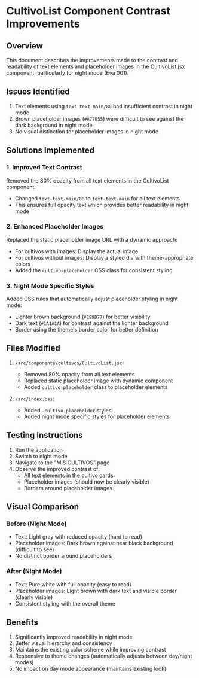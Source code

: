 # CultivoList Component Contrast Improvements

## Overview
This document describes the improvements made to the contrast and readability of text elements and placeholder images in the CultivoList.jsx component, particularly for night mode (Eva 001).

## Issues Identified
1. Text elements using `text-text-main/80` had insufficient contrast in night mode
2. Brown placeholder images (`#A77B55`) were difficult to see against the dark background in night mode
3. No visual distinction for placeholder images in night mode

## Solutions Implemented

### 1. Improved Text Contrast
Removed the 80% opacity from all text elements in the CultivoList component:
- Changed `text-text-main/80` to `text-text-main` for all text elements
- This ensures full opacity text which provides better readability in night mode

### 2. Enhanced Placeholder Images
Replaced the static placeholder image URL with a dynamic approach:
- For cultivos with images: Display the actual image
- For cultivos without images: Display a styled div with theme-appropriate colors
- Added the `cultivo-placeholder` CSS class for consistent styling

### 3. Night Mode Specific Styles
Added CSS rules that automatically adjust placeholder styling in night mode:
- Lighter brown background (`#C99D77`) for better visibility
- Dark text (`#1A1A1A`) for contrast against the lighter background
- Border using the theme's border color for better definition

## Files Modified

1. `/src/components/cultivos/CultivoList.jsx`:
   - Removed 80% opacity from all text elements
   - Replaced static placeholder image with dynamic component
   - Added `cultivo-placeholder` class to placeholder elements

2. `/src/index.css`:
   - Added `.cultivo-placeholder` styles
   - Added night mode specific styles for placeholder elements

## Testing Instructions

1. Run the application
2. Switch to night mode
3. Navigate to the "MIS CULTIVOS" page
4. Observe the improved contrast of:
   - All text elements in the cultivo cards
   - Placeholder images (should now be clearly visible)
   - Borders around placeholder images

## Visual Comparison

### Before (Night Mode)
- Text: Light gray with reduced opacity (hard to read)
- Placeholder images: Dark brown against near black background (difficult to see)
- No distinct border around placeholders

### After (Night Mode)
- Text: Pure white with full opacity (easy to read)
- Placeholder images: Light brown with dark text and visible border (clearly visible)
- Consistent styling with the overall theme

## Benefits
1. Significantly improved readability in night mode
2. Better visual hierarchy and consistency
3. Maintains the existing color scheme while improving contrast
4. Responsive to theme changes (automatically adjusts between day/night modes)
5. No impact on day mode appearance (maintains existing look)